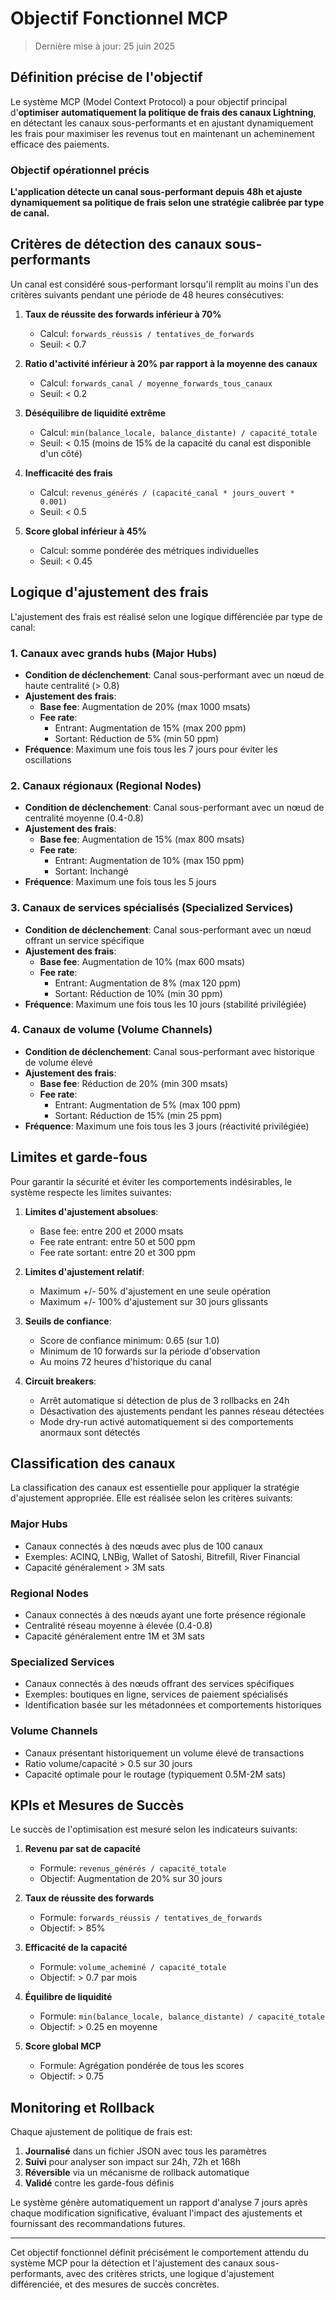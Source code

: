 # Objectif Fonctionnel MCP

> Dernière mise à jour: 25 juin 2025

## Définition précise de l'objectif

Le système MCP (Model Context Protocol) a pour objectif principal d'**optimiser automatiquement la politique de frais des canaux Lightning**, en détectant les canaux sous-performants et en ajustant dynamiquement les frais pour maximiser les revenus tout en maintenant un acheminement efficace des paiements.

### Objectif opérationnel précis

**L'application détecte un canal sous-performant depuis 48h et ajuste dynamiquement sa politique de frais selon une stratégie calibrée par type de canal.**

## Critères de détection des canaux sous-performants

Un canal est considéré sous-performant lorsqu'il remplit au moins l'un des critères suivants pendant une période de 48 heures consécutives:

1. **Taux de réussite des forwards inférieur à 70%**
   - Calcul: `forwards_réussis / tentatives_de_forwards`
   - Seuil: < 0.7

2. **Ratio d'activité inférieur à 20% par rapport à la moyenne des canaux**
   - Calcul: `forwards_canal / moyenne_forwards_tous_canaux`
   - Seuil: < 0.2

3. **Déséquilibre de liquidité extrême**
   - Calcul: `min(balance_locale, balance_distante) / capacité_totale`
   - Seuil: < 0.15 (moins de 15% de la capacité du canal est disponible d'un côté)

4. **Inefficacité des frais**
   - Calcul: `revenus_générés / (capacité_canal * jours_ouvert * 0.001)`
   - Seuil: < 0.5

5. **Score global inférieur à 45%**
   - Calcul: somme pondérée des métriques individuelles
   - Seuil: < 0.45

## Logique d'ajustement des frais

L'ajustement des frais est réalisé selon une logique différenciée par type de canal:

### 1. Canaux avec grands hubs (Major Hubs)

- **Condition de déclenchement**: Canal sous-performant avec un nœud de haute centralité (> 0.8)
- **Ajustement des frais**:
  - **Base fee**: Augmentation de 20% (max 1000 msats)
  - **Fee rate**:
    - Entrant: Augmentation de 15% (max 200 ppm)
    - Sortant: Réduction de 5% (min 50 ppm)
- **Fréquence**: Maximum une fois tous les 7 jours pour éviter les oscillations

### 2. Canaux régionaux (Regional Nodes)

- **Condition de déclenchement**: Canal sous-performant avec un nœud de centralité moyenne (0.4-0.8)
- **Ajustement des frais**:
  - **Base fee**: Augmentation de 15% (max 800 msats)
  - **Fee rate**:
    - Entrant: Augmentation de 10% (max 150 ppm)
    - Sortant: Inchangé
- **Fréquence**: Maximum une fois tous les 5 jours

### 3. Canaux de services spécialisés (Specialized Services)

- **Condition de déclenchement**: Canal sous-performant avec un nœud offrant un service spécifique
- **Ajustement des frais**:
  - **Base fee**: Augmentation de 10% (max 600 msats)
  - **Fee rate**:
    - Entrant: Augmentation de 8% (max 120 ppm)
    - Sortant: Réduction de 10% (min 30 ppm)
- **Fréquence**: Maximum une fois tous les 10 jours (stabilité privilégiée)

### 4. Canaux de volume (Volume Channels)

- **Condition de déclenchement**: Canal sous-performant avec historique de volume élevé
- **Ajustement des frais**:
  - **Base fee**: Réduction de 20% (min 300 msats)
  - **Fee rate**:
    - Entrant: Augmentation de 5% (max 100 ppm)
    - Sortant: Réduction de 15% (min 25 ppm)
- **Fréquence**: Maximum une fois tous les 3 jours (réactivité privilégiée)

## Limites et garde-fous

Pour garantir la sécurité et éviter les comportements indésirables, le système respecte les limites suivantes:

1. **Limites d'ajustement absolues**:
   - Base fee: entre 200 et 2000 msats
   - Fee rate entrant: entre 50 et 500 ppm
   - Fee rate sortant: entre 20 et 300 ppm

2. **Limites d'ajustement relatif**:
   - Maximum +/- 50% d'ajustement en une seule opération
   - Maximum +/- 100% d'ajustement sur 30 jours glissants

3. **Seuils de confiance**:
   - Score de confiance minimum: 0.65 (sur 1.0)
   - Minimum de 10 forwards sur la période d'observation
   - Au moins 72 heures d'historique du canal

4. **Circuit breakers**:
   - Arrêt automatique si détection de plus de 3 rollbacks en 24h
   - Désactivation des ajustements pendant les pannes réseau détectées
   - Mode dry-run activé automatiquement si des comportements anormaux sont détectés

## Classification des canaux

La classification des canaux est essentielle pour appliquer la stratégie d'ajustement appropriée. Elle est réalisée selon les critères suivants:

### Major Hubs
- Canaux connectés à des nœuds avec plus de 100 canaux
- Exemples: ACINQ, LNBig, Wallet of Satoshi, Bitrefill, River Financial
- Capacité généralement > 3M sats

### Regional Nodes
- Canaux connectés à des nœuds ayant une forte présence régionale
- Centralité réseau moyenne à élevée (0.4-0.8)
- Capacité généralement entre 1M et 3M sats

### Specialized Services
- Canaux connectés à des nœuds offrant des services spécifiques
- Exemples: boutiques en ligne, services de paiement spécialisés
- Identification basée sur les métadonnées et comportements historiques

### Volume Channels
- Canaux présentant historiquement un volume élevé de transactions
- Ratio volume/capacité > 0.5 sur 30 jours
- Capacité optimale pour le routage (typiquement 0.5M-2M sats)

## KPIs et Mesures de Succès

Le succès de l'optimisation est mesuré selon les indicateurs suivants:

1. **Revenu par sat de capacité**
   - Formule: `revenus_générés / capacité_totale`
   - Objectif: Augmentation de 20% sur 30 jours

2. **Taux de réussite des forwards**
   - Formule: `forwards_réussis / tentatives_de_forwards`
   - Objectif: > 85%

3. **Efficacité de la capacité**
   - Formule: `volume_acheminé / capacité_totale`
   - Objectif: > 0.7 par mois

4. **Équilibre de liquidité**
   - Formule: `min(balance_locale, balance_distante) / capacité_totale`
   - Objectif: > 0.25 en moyenne

5. **Score global MCP**
   - Formule: Agrégation pondérée de tous les scores
   - Objectif: > 0.75

## Monitoring et Rollback

Chaque ajustement de politique de frais est:

1. **Journalisé** dans un fichier JSON avec tous les paramètres
2. **Suivi** pour analyser son impact sur 24h, 72h et 168h
3. **Réversible** via un mécanisme de rollback automatique
4. **Validé** contre les garde-fous définis

Le système génère automatiquement un rapport d'analyse 7 jours après chaque modification significative, évaluant l'impact des ajustements et fournissant des recommandations futures.

---

Cet objectif fonctionnel définit précisément le comportement attendu du système MCP pour la détection et l'ajustement des canaux sous-performants, avec des critères stricts, une logique d'ajustement différenciée, et des mesures de succès concrètes. 